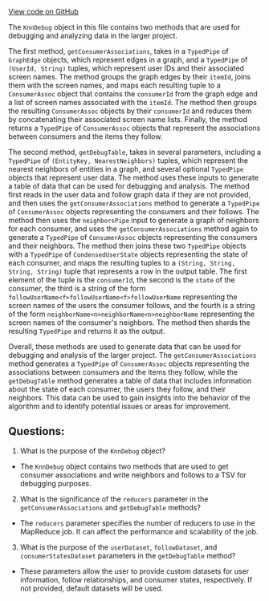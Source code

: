 [View code on GitHub](https://github.com/misbahsy/the-algorithm/ann/src/main/scala/com/twitter/ann/scalding/offline/KnnDebug.scala)

The `KnnDebug` object in this file contains two methods that are used for debugging and analyzing data in the larger project. 

The first method, `getConsumerAssociations`, takes in a `TypedPipe` of `GraphEdge` objects, which represent edges in a graph, and a `TypedPipe` of `(UserId, String)` tuples, which represent user IDs and their associated screen names. The method groups the graph edges by their `itemId`, joins them with the screen names, and maps each resulting tuple to a `ConsumerAssoc` object that contains the `consumerId` from the graph edge and a list of screen names associated with the `itemId`. The method then groups the resulting `ConsumerAssoc` objects by their `consumerId` and reduces them by concatenating their associated screen name lists. Finally, the method returns a `TypedPipe` of `ConsumerAssoc` objects that represent the associations between consumers and the items they follow.

The second method, `getDebugTable`, takes in several parameters, including a `TypedPipe` of `(EntityKey, NearestNeighbors)` tuples, which represent the nearest neighbors of entities in a graph, and several optional `TypedPipe` objects that represent user data. The method uses these inputs to generate a table of data that can be used for debugging and analysis. The method first reads in the user data and follow graph data if they are not provided, and then uses the `getConsumerAssociations` method to generate a `TypedPipe` of `ConsumerAssoc` objects representing the consumers and their follows. The method then uses the `neighborsPipe` input to generate a graph of neighbors for each consumer, and uses the `getConsumerAssociations` method again to generate a `TypedPipe` of `ConsumerAssoc` objects representing the consumers and their neighbors. The method then joins these two `TypedPipe` objects with a `TypedPipe` of `CondensedUserState` objects representing the state of each consumer, and maps the resulting tuples to a `(String, String, String, String)` tuple that represents a row in the output table. The first element of the tuple is the `consumerId`, the second is the `state` of the consumer, the third is a string of the form `followUserName<f>followUserName<f>followUserName` representing the screen names of the users the consumer follows, and the fourth is a string of the form `neighborName<n>neighborName<n>neighborName` representing the screen names of the consumer's neighbors. The method then shards the resulting `TypedPipe` and returns it as the output.

Overall, these methods are used to generate data that can be used for debugging and analysis of the larger project. The `getConsumerAssociations` method generates a `TypedPipe` of `ConsumerAssoc` objects representing the associations between consumers and the items they follow, while the `getDebugTable` method generates a table of data that includes information about the state of each consumer, the users they follow, and their neighbors. This data can be used to gain insights into the behavior of the algorithm and to identify potential issues or areas for improvement.
## Questions: 
 1. What is the purpose of the `KnnDebug` object?
- The `KnnDebug` object contains two methods that are used to get consumer associations and write neighbors and follows to a TSV for debugging purposes.

2. What is the significance of the `reducers` parameter in the `getConsumerAssociations` and `getDebugTable` methods?
- The `reducers` parameter specifies the number of reducers to use in the MapReduce job. It can affect the performance and scalability of the job.

3. What is the purpose of the `userDataset`, `followDataset`, and `consumerStatesDataset` parameters in the `getDebugTable` method?
- These parameters allow the user to provide custom datasets for user information, follow relationships, and consumer states, respectively. If not provided, default datasets will be used.